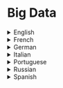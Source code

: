# Big Data

<details>
  <summary>English</summary>
  
  ### Materials
- [Wikipedia](https://en.wikipedia.org/wiki/Big_data)
- [Sas.com](https://www.sas.com/en_us/insights/big-data/what-is-big-data.html)
- [IBM.com](https://www.ibm.com/analytics/hadoop/big-data-analytics)
- [Oracle.com](https://www.oracle.com/big-data/guide/what-is-big-data.html)
- [SearchDataManagement](https://searchdatamanagement.techtarget.com/definition/big-data)
- [Bernard Marr](https://www.bernardmarr.com/default.asp?contentID=766)
- [HBR](https://hbr.org/2012/10/big-data-the-management-revolution)
- [New York Times](https://www.nytimes.com/2012/02/12/sunday-review/big-datas-impact-in-the-world.html)
- [Harvard Magazine](https://harvardmagazine.com/2014/03/why-big-data-is-a-big-deal)
- [Forbes](https://www.forbes.com/sites/bernardmarr/2017/03/14/the-complete-beginners-guide-to-big-data-in-2017/)
- [MongoDB](https://www.mongodb.com/big-data-explained)
- [Reddit](https://www.reddit.com/r/bigdata/)
- [Cognitive Class](https://cognitiveclass.ai/learn/big-data/)
- [Tutorialspoint](https://www.tutorialspoint.com/big_data_tutorials.htm)
- [Big Data Resources](https://www.analyticsvidhya.com/blog/2015/07/big-data-analytics-youtube-ted-resources/)
- [Learning Path](https://www.analyticsvidhya.com/blog/2017/03/big-data-learning-path-for-all-engineers-and-data-scientists-out-there/)
- [Whizlabs](https://www.whizlabs.com/blog/learn-big-data/)
- [Guru99](https://www.guru99.com/bigdata-tutorials.html)
- [Hadoop Tutorial](https://www.tutorialspoint.com/hadoop/index.htm)
- [Edureka](https://www.edureka.co/blog/big-data-tutorial)
- [Intellipaat](https://intellipaat.com/blog/big-data-tutorial-for-beginners/)
- [Javatpoint](https://www.javatpoint.com/what-is-big-data)
- [Digital Ocean](https://www.digitalocean.com/community/tags/big-data?type=tutorials)
- [SNIA](https://www.snia.org/education/tutorials/bigdata)
- [i2tutorials](https://www.i2tutorials.com/big-data-tutorials/)
- [Big-data Tutorial](http://www.planet-data.eu/sites/default/files/presentations/Big_Data_Tutorial_part4.pdf)
- [Big Data Too Big to Ignore](https://people.cs.kuleuven.be/~joost.vennekens/DN/bigdata.pdf)
- [Big Data Analytics](https://pdfs.semanticscholar.org/d392/0f02dbb15da19b04d782fc0546ef113e0bf7.pdf)
- [Big Data Overview](https://www.sics.se/sites/default/files/pub/davidradbergbig_data_overview_-_sics_keynote_session_24septv4.pdf)
- [Big Data Challenge](http://www.dbjournal.ro/archive/13/13_4.pdf)
- [Understanding Big Data](https://www.immagic.com/eLibrary/ARCHIVES/EBOOKS/I111025E.pdf)
- [Big Data Fujitsu](https://www.fujitsu.com/rs/Images/WhiteBookofBigData.pdf)
- [Data Mining and Big Data](http://hepd.pnpi.spb.ru/CSD/CSDPublications/LNCS9714.pdf)
- [Big Data Fundamentals](https://www.cse.wustl.edu/~jain/cse570-13/ftp/m_10abd.pdf)
- [ETH Zürich](https://www.ethz.ch/content/dam/ethz/special-interest/gess/computational-social-science-dam/documents/education/Spring2017/Data_science/course4.pdf)
- [Basic Concepts of Big Data](http://luthuli.cs.uiuc.edu/~daf/courses/CS-199-BD/Slides/intro-bigdata.pdf)
- [What is Big Data](https://www.scaler.com/topics/what-is-big-data/)
- [Anatomy of Big Data Computing](https://arxiv.org/pdf/1509.01331.pdf)
- [Big Data in Big Companies](https://docs.media.bitpipe.com/io_10x/io_102267/item_725049/Big-Data-in-Big-Companies.pdf)
- [Tutorialseye](https://tutorialseye.com/hadoop-tutorial)
- [Hadoop The Definitive Guide](https://piazza-resources.s3.amazonaws.com/ist3pwd6k8p5t/iu5gqbsh8re6mj/OReilly.Hadoop.The.Definitive.Guide.4th.Edition.2015.pdf)
- [Intro to Hadoop](https://www.snia.org/sites/default/education/tutorials/2013/fall/BigData/SergeBazhievsky_Introduction_to_Hadoop_MapReduce_v2.pdf)
- [Hadoop/MapReduce](https://www.cs.colorado.edu/~kena/classes/5448/s11/presentations/hadoop.pdf)
- [Apache Hadoop Tutorial](http://enos.itcollege.ee/~jpoial/allalaadimised/reading/Apache-Hadoop-Tutorial.pdf)
- [HDFS Architecture](https://hadoop.apache.org/docs/r1.2.1/hdfs_design.pdf)
- [Hadoop Beginner's Guide](https://tecnoclub4u.files.wordpress.com/2015/05/hadoop_-beginners-guide.pdf)
- [Data Analysis with Python and PySpark](https://www.manning.com/books/data-analysis-with-python-and-pyspark)
- [Apache Hadoop Tutorial Beginners](https://www.youtube.com/watch?v=mafw2-CVYnA)
- [Big Data Tutorial for Beginners](https://www.youtube.com/watch?v=zez2Tv-bcXY)
- [Explaining Big Data](https://www.youtube.com/watch?v=7D1CQ_LOizA)
- [What is Big Data and Hadoop](https://www.youtube.com/watch?v=FHVuRxJpiwI)
- [Apache Spark Intro](https://www.youtube.com/watch?v=tDVPcqGpEnM)
- [Mathematics of Big Data and Machine Learning](https://www.youtube.com/watch?v=0sKPkJME2Jw)
- [Algorithms for Big Data](https://www.youtube.com/watch?v=s9xSfIw83tk&amp;list=PL2SOU6wwxB0v1kQTpqpuu5kEJo2i-iUyf)
- [Intelligence from Big Data](https://www.youtube.com/watch?v=czLI3oLDe8M)
</details>

<details>
  <summary>French</summary>
  
  ### Materials
- [Piloter](https://www.piloter.org/business-intelligence/big-data-definition.htm)
- [Révolution du Big Data](https://www.statsoft.fr/pdf/la_revolution_du_big_data.pdf)
- [SAS & Hadoop](https://www.sas.com/content/dam/SAS/bp_fr/doc/whitepaper1/ebook-hadoop-big-data-analytics.pdf)
- [Outils Hadoop pour le Big Data](https://perso.univ-rennes1.fr/pierre.nerzic/Hadoop/poly.pdf)
- [Stéphane Vialle](http://www.metz.supelec.fr/metz/personnel/vialle/course/BigData-2A-CS/poly-pdf/Poly-chap1.pdf)
- [Applications du Big Data](http://www.economistesquebecois.com/files/documents/ft/f2/technologie-m-thode-et-applications-du-big-data-v3-ml.pdf)
- [Le Concept Big Data](https://www.institutdesactuaires.com/global/gene/link.php?doc_id=1147&amp;fg=1)
- [Big Data Open Source](http://fermigier.com/assets/pdf/bigdata-opensource.pdf)
</details>

<details>
  <summary>German</summary>
  
  ### Materials
- [SoftSelect](http://www.softselect.de/wissenspool/big-data)
- [Big Data Management](https://www.dima.tu-berlin.de/fileadmin/fg131/Publikation/BDM_Studie/bigdatamanagement-short-DE-finalv099.pdf)
</details>

<details>
  <summary>Italian</summary>
  
  ### Materials
- [Big Data MIUR](http://www.istruzione.it/allegati/2016/bigdata.pdf)
- [Origine dei Big Data](https://www.sicurezzanazionale.gov.it/sisr.nsf/wp-content/uploads/2017/07/gnosis-2-2017-Comella.pdf)
</details>

<details>
  <summary>Portuguese</summary>
  
  ### Materials
- [Big Data o Novo Desafio](http://paineira.usp.br/lassu/wp-content/uploads/2017/01/2017.02.07-palestra_rosangela_bigdata.pdf)
- [Saiba mais sobre Big Data](https://www.intel.com.br/content/dam/www/public/lar/br/pt/documents/articles/90318386-1-por.pdf)
- [Dossier Big Data](https://www.computerworld.com.pt/media/2012/03/Dossier-Big-Data-Mar%C3%A7o-2012.pdf)
- [Big Data: Ferramentas e Aplicabilidade](https://www.aedb.br/seget/arquivos/artigos16/472427.pdf)
- [Big Data e Data Analysis](https://repositorium.sdum.uminho.pt/bitstream/1822/40106/1/Big%20Data%20e%20Data%20Analysis%20-%20Visualiza%C3%A7%C3%A3o%20de%20Informa%C3%A7%C3%A3o.pdf)
- [Fundação Getúlio Vargas](https://gvpesquisa.fgv.br/sites/gvpesquisa.fgv.br/files/arquivos/meirelles_-_big_data_evolucao_das_publicacoes_e_oportuniadeds_de_pesquisa.pdf)
- [Big Data e Data Science](https://repositorioaberto.uab.pt/bitstream/10400.2/3918/1/2%20Boletim_51.11-14.pdf)
</details>

<details>
  <summary>Russian</summary>
  
  ### Materials
- [Planning Guide](https://www.intel.ru/content/dam/www/public/emea/ru/ru/images/pd-translated/RU_getting-started-with-big-data-planning-guide.pdf)
- [Journal](http://engjournal.ru/articles/1228/1228.pdf)
- [CIS-BigData](http://www.cisstat.com/BigData/CIS-BigData_03.pdf)
- [Edge 2013](https://www.ibm.com/ru/events/presentations/edge13/06_edge13.pdf)
- [Pavlovskiy](https://www.osp.ru/netcat_files/18/10/06_2014_Nau4nye.pdf)
</details>

<details>
  <summary>Spanish</summary>
  
  ### Materials
- [Power Data](https://www.powerdata.es/big-data)
- [Felipe Pérez](https://www.mincotur.gob.es/Publicaciones/Publicacionesperiodicas/EconomiaIndustrial/RevistaEconomiaIndustrial/395/F%20SEVILLANO%20PEREZ.pdf)
- [El Poder de los Datos](https://www.fundacionbankinter.org/documents/20183/42758/Publicaci%C3%B3n+Big+data/cc4bd4e9-8c9b-4052-8814-ccbd48324147)
- [Explorando Big Data](https://cimat.repositorioinstitucional.mx/jspui/bitstream/1008/435/1/ZACTE40.pdf)
- [Algoritmos, Tecnología y Aplicaciones](http://madm.uib.es/wp-content/uploads/2016/06/Jose-Manuel-Benitez-Sanchez-Big-Data-Algoritmos_tecnologia_y_aplicaciones.pdf)
- [La Revolución de los Datos Masivos](http://puntocritico.com/ausajpuntocritico/documentos/Big_Data.pdf)
- [La Big Data y el Marketing](http://dspace.umh.es/bitstream/11000/4067/1/TFG%20Martinez%20Montesinos%2C%20Riveran%20Jos%C3%A9.pdf)
</details>
